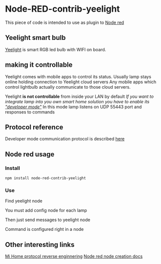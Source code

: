 # Node-RED-contrib-yeelight
This piece of code is intended to use as plugin to [Node red](http://nodered.org)

## Yeelight smart bulb
[Yeelight](https://www.yeelight.com) is smart RGB led bulb with WIFI on board.

## making it controllable
Yeelight comes with mobile apps to control its status.
Usually lamp stays online holding connection to Yeelight cloud servers
Any mobile apps which control lightbulb actually communicate to those cloud servers.

Yeelight **is not controllable** from inside your LAN by default
*If you want to integrate lamp into you own smart home solution you have to enable its ["developer mode"](https://www.yeelight.com/en_US/developer)*
In this mode lamp listens on UDP 55443 port and responses to commands

## Protocol reference
Developer mode communication protocol is described [here](http://www.yeelight.com/download/Yeelight_Inter-Operation_Spec.pdf)

## Node red usage

### Install
```
npm install node-red-contrib-yeelight
```

### Use

Find yeelight node

You must add config node for each lamp

Then just send messages to yeelight node

Command is configured right in a node


## Other interesting links
[Mi Home protocol reverse enginnering](https://github.com/OpenMiHome/mihome-binary-protocol)
[Node red node creation docs](https://nodered.org/docs/creating-nodes/)

